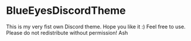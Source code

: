 # BlueEyesDiscordTheme
This is my very fist own Discord theme. Hope you like it :)
Feel free to use.
Please do not redistribute without permission!
Ash
